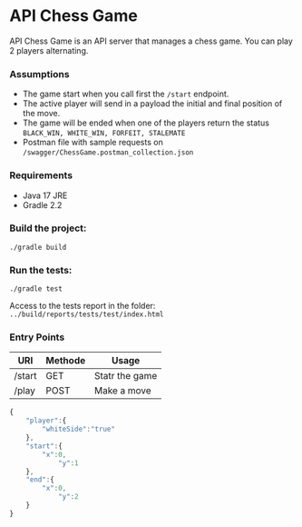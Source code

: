 API Chess Game
=================
API Chess Game is an API server that manages a chess game. You can play 2 players alternating.

### Assumptions
- The game start when you call first the ``/start`` endpoint.
- The active player will send in a payload the initial and final position of the move.
- The game will be ended when one of the players return the status ``BLACK_WIN, WHITE_WIN, FORFEIT, STALEMATE``
- Postman file with sample requests  on  ``/swagger/ChessGame.postman_collection.json``
### Requirements
* Java 17 JRE 
* Gradle 2.2

###  Build the project:
``./gradle build``

### Run the tests:
``./gradle test``

Access to the tests report in the folder: ``../build/reports/tests/test/index.html``
### Entry Points

| URI    | Methode | Usage          
|--------|---------|----------------|
| /start | GET     | Statr the game |
| /play  | POST    | Make a move    |


```javascript
{
    "player":{
        "whiteSide":"true"
    },
    "start":{
        "x":0, 
            "y":1
    },
    "end":{
        "x":0,
            "y":2
    }
}
```
